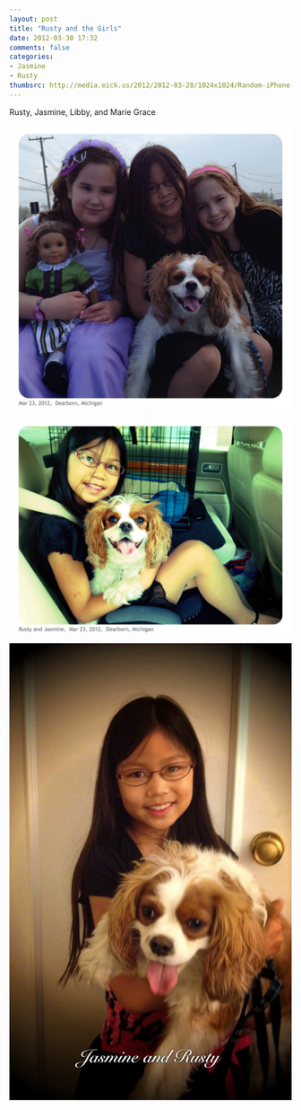 ```yaml
---
layout: post
title: "Rusty and the Girls"
date: 2012-03-30 17:32
comments: false
categories: 
- Jasmine
- Rusty
thumbsrc: http://media.eick.us/2012/2012-03-28/1024x1024/Random-iPhone-7.jpg
---
```

Rusty, Jasmine, Libby, and Marie Grace



![Rusty, Jasmine, Libby, and Marie Grace](/assets/images/2012/2012-03-28/Random-iPhone-7.jpg)
  




![Rusty, Jasmine, Libby, and Marie Grace](/assets/images/2012/2012-03-28/Random-iPhone-6.jpg)
  




![Rusty, Jasmine, Libby, and Marie Grace](/assets/images/2012/2012-03-28/Random-iPhone-5.jpg)
  

